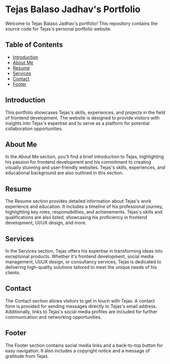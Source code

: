 # Tejas Balaso Jadhav's Portfolio

Welcome to Tejas Balaso Jadhav's portfolio! This repository contains the source code for Tejas's personal portfolio website.

## Table of Contents

- [Introduction](#introduction)
- [About Me](#about-me)
- [Resume](#resume)
- [Services](#services)
- [Contact](#contact)
- [Footer](#footer)

## Introduction

This portfolio showcases Tejas's skills, experiences, and projects in the field of frontend development. The website is designed to provide visitors with insights into Tejas's expertise and to serve as a platform for potential collaboration opportunities.

## About Me

In the About Me section, you'll find a brief introduction to Tejas, highlighting his passion for frontend development and his commitment to creating visually stunning and user-friendly websites. Tejas's skills, experiences, and educational background are also outlined in this section.

## Resume

The Resume section provides detailed information about Tejas's work experience and education. It includes a timeline of his professional journey, highlighting key roles, responsibilities, and achievements. Tejas's skills and qualifications are also listed, showcasing his proficiency in frontend development, UI/UX design, and more.

## Services

In the Services section, Tejas offers his expertise in transforming ideas into exceptional products. Whether it's frontend development, social media management, UI/UX design, or consultancy services, Tejas is dedicated to delivering high-quality solutions tailored to meet the unique needs of his clients.

## Contact

The Contact section allows visitors to get in touch with Tejas. A contact form is provided for sending messages directly to Tejas's email address. Additionally, links to Tejas's social media profiles are included for further communication and networking opportunities.

## Footer

The Footer section contains social media links and a back-to-top button for easy navigation. It also includes a copyright notice and a message of gratitude from Tejas.

 
 
